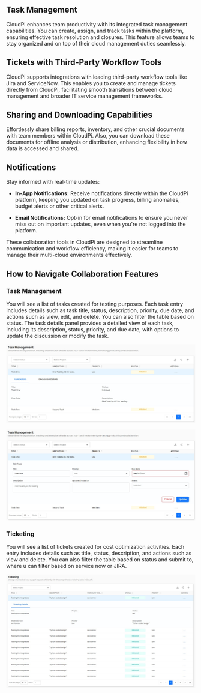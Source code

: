 <!-- ## Team Collaboration -->
<!-- <img src="images/noun-team-1260449.svg" alt="SVG Image" width="100"> -->
## Task Management

CloudPi enhances team productivity with its integrated task management capabilities. You can create, assign, and track tasks within the platform, ensuring effective task resolution and closures. This feature allows teams to stay organized and on top of their cloud management duties seamlessly.

## Tickets with Third-Party Workflow Tools

CloudPi supports integrations with leading third-party workflow tools like Jira and ServiceNow. This enables you to create and manage tickets directly from CloudPi, facilitating smooth transitions between cloud management and broader IT service management frameworks.

## Sharing and Downloading Capabilities

Effortlessly share billing reports, inventory, and other crucial documents with team members within CloudPi. Also, you can download these documents for offline analysis or distribution, enhancing flexibility in how data is accessed and shared.

## Notifications

Stay informed with real-time updates:

- **In-App Notifications:** Receive notifications directly within the CloudPi platform, keeping you updated on task progress, billing anomalies, budget alerts or other critical alerts.

- **Email Notifications:** Opt-in for email notifications to ensure you never miss out on important updates, even when you're not logged into the platform.

These collaboration tools in CloudPi are designed to streamline communication and workflow efficiency, making it easier for teams to manage their multi-cloud environments effectively.

## How to Navigate Collaboration Features 

### Task Management

You will see a list of tasks created for testing purposes. Each task entry includes details such 
as task title, status, description, priority, due date, and actions such as view, edit, and
delete. You can also filter the table based on status. The task details panel provides a 
detailed view of each task, including its description, status, priority, and due date, with 
options to update the discussion or modify the task. 

![Task](https://github.com/PurpleDataInc-TX/mkdocs/blob/1e51f229dcdcc9a3fc4311afbbb5d2772e769ac8/docs/images/task%20management.jpg)

![Task](https://github.com/PurpleDataInc-TX/mkdocs/blob/e736762f0c3625ca5d64fd193d417eff834e1085/docs/images/edit%20task%20management.jpg)

### Ticketing

You will see a list of tickets created for cost optimization activities. Each entry includes details such as title, status, description, and actions such as view and delete. You can also filter the table based on status and submit to, where u can filter based on service now or JIRA. 

![Ticket](https://github.com/PurpleDataInc-TX/mkdocs/blob/0f06f1bf160f5fff4bd1f27dab64619d1ff5256e/docs/images/Ticketing.jpg)
